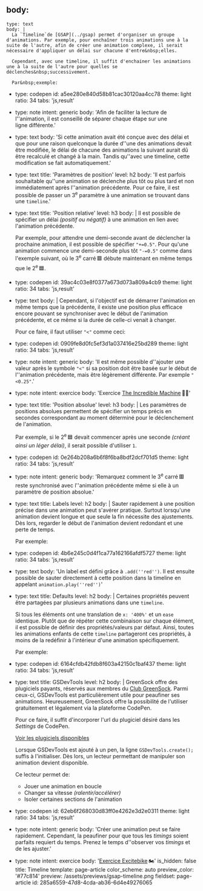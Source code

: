 body:
  -
    type: text
    body: |
      La `Timeline`de [GSAP](../gsap) permet d'organiser un groupe d'animations. Par exemple, pour enchaîner trois animations une à la suite de l'autre, afin de créer une animation complexe, il serait nécessaire d'appliquer un délai sur chacune d'entre&nbsp;elles. 
      
      Cependant, avec une timeline, il suffit d'enchainer les animations une à la suite de l'autre pour quelles se déclenches&nbsp;successivement.
      
      Par&nbsp;exemple:
  -
    type: codepen
    id: a5ee280e840d58b81cac30120aa4cc78
    theme: light
    ratio: 34
    tabs: 'js,result'
  -
    type: note
    intent: generic
    body: 'Afin de faciliter la lecture de l''animation, il est conseillé de séparer chaque étape sur une ligne&nbsp;différente.'
  -
    type: text
    body: 'Si cette animation avait été conçue avec des délai et que pour une raison quelconque la durée d''une des animations devait être modifiée, le délai de chacune des animations la suivant aurait dû être recalculé et changé à la main. Tandis qu''avec une timeline, cette modification se fait automatiquement.'
  -
    type: text
    title: 'Paramètres de position'
    level: h2
    body: 'Il est parfois souhaitable qu''une animation se déclenche plus tôt ou plus tard et non immédiatement après l''animation précédente. Pour ce faire, il est possible de passer un 3<sup>e</sup> paramètre à une animation se trouvant dans une `timeline`.'
  -
    type: text
    title: 'Position relative'
    level: h3
    body: |
      Il est possible de spécifier un délai _(positif ou négatif)_ à une animation en lien avec l'animation&nbsp;précédente. 
      
      Par exemple, pour attendre une demi-seconde avant de déclencher la prochaine animation, il est possible de spécifier `"+=0.5"`. Pour qu'une animation commence une demi-seconde plus tôt `"-=0.5"` comme dans l'exemple&nbsp;suivant, où le 3<sup>e</sup> carré&thinsp;🟥 débute maintenant en même temps que le 2<sup>e</sup>&thinsp;🟦.
  -
    type: codepen
    id: 39ac4c03e8f0377a673d073a809a4cb9
    theme: light
    ratio: 34
    tabs: 'js,result'
  -
    type: text
    body: |
      Cependant, si l'objectif est de démarrer l'animation en même temps que la précédente, il existe une position plus efficace encore pouvant se synchroniser avec le début de l'animation précédente, et ce même si la durée de celle-ci venait à&nbsp;changer.
      
      Pour ce faire, il faut utiliser `"<"` comme&nbsp;ceci:
  -
    type: codepen
    id: 0909fe8d0fc5ef3d1a037416e25bd289
    theme: light
    ratio: 34
    tabs: 'js,result'
  -
    type: note
    intent: generic
    body: 'Il est même possible d''ajouter une valeur après le symbole `"<"` si sa position doit être basée sur le début de l''animation précédente, mais être légèrement différente. Par exemple&nbsp;`"<0.25"`.'
  -
    type: note
    intent: exercice
    body: 'Exercice [The Incredible&nbsp;Machine](https://smnarnold.com/exercice/gsap/the-incredible-machine)&thinsp;🎳🐁'
  -
    type: text
    title: 'Position absolue'
    level: h3
    body: |
      Les paramètres de positions absolues permettent de spécifier un temps précis en secondes correspondant au moment déterminé pour le déclenchement de&nbsp;l'animation.
      
      Par exemple, si le 2<sup>e</sup>&thinsp;🟦 devait commencer après une seconde _(créant ainsi un léger délai)_, il serait possible d'utiliser&nbsp;`1`.
  -
    type: codepen
    id: 0e264b208a6b6f8f6ba8bdf2dcf701d5
    theme: light
    ratio: 34
    tabs: 'js,result'
  -
    type: note
    intent: generic
    body: 'Remarquez comment le 3<sup>e</sup> carré&thinsp;🟥 reste synchronisé avec l''animation précédente même si elle à un paramètre de position&nbsp;absolue.'
  -
    type: text
    title: Labels
    level: h2
    body: |
      Sauter rapidement à une position précise dans une animation peut s'avérer pratique. Surtout lorsqu'une animation devient longue et que seule la fin nécessite des ajustements. Dès lors, regarder le début de l'animation devient redondant et une perte de&nbsp;temps.
      
      Par exemple:
  -
    type: codepen
    id: 4b6e245c0d4f1ca77a162166afdf5727
    theme: light
    ratio: 34
    tabs: 'js,result'
  -
    type: text
    body: 'Un label est défini grâce à `.add(''red'')`. Il est ensuite possible de sauter directement à cette position dans la timeline en appelant `animation.play(''red'')`'
  -
    type: text
    title: Defaults
    level: h2
    body: |
      Certaines propriétés peuvent être partagées par plusieurs animations dans une&nbsp;`timeline`.
      
      Si tous les éléments ont une translation de `x: '400%'` et un `ease` identique. Plutôt que de répéter cette combinaison sur chaque élément, il est possible de définir des propriétés/valeurs par défaut. Ainsi, toutes les animations enfants de cette `timeline` partageront ces propriétés, à moins de la redéfinir à l'intérieur d'une animation&nbsp;spécifiquement. 
      
      Par&nbsp;exemple:
  -
    type: codepen
    id: 6164cfdb42fdb8f603a42150c1baf437
    theme: light
    ratio: 34
    tabs: 'js,result'
  -
    type: text
    title: GSDevTools
    level: h2
    body: |
      GreenSock offre des plugiciels payants, réservés aux membres du [Club GreenSock](https://greensock.com/club/). Parmi ceux-ci, GSDevTools est particulièrement utile pour peaufiner ses animations. Heureusement, GreenSock offre la possibilité de l'utiliser gratuitement et légalement via la plateforme&nbsp;CodePen.
      
      Pour ce faire, il suffit d'incorporer l'url du plugiciel désiré dans les _Settings_ de&nbsp;CodePen.
      
      [Voir les plugiciels&nbsp;disponibles](https://codepen.io/GreenSock/full/23d3979528b262cb07da37f6a7c7dd76)
      
      Lorsque GSDevTools est ajouté à un pen, la ligne `GSDevTools.create();` suffis à l'initialiser. Dès lors, un lecteur permettant de manipuler son animation devient&nbsp;disponible.
      
      Ce lecteur permet de:
      
      - Jouer une animation en&nbsp;boucle
      - Changer sa vitesse _(ralentir/accélérer)_
      - Isoler certaines sections de&nbsp;l'animation
  -
    type: codepen
    id: 62eb6f268030d83ff0e4262e3d2e0311
    theme: light
    ratio: 34
    tabs: 'js,result'
  -
    type: note
    intent: generic
    body: 'Créer une animation peut se faire rapidement. Cependant, la peaufiner pour que tous les _timings_ soient parfaits requiert du temps. Prenez le temps d''observer vos _timings_ et de les&nbsp;ajuster.'
  -
    type: note
    intent: exercice
    body: '[Exercice Excitebike](https://smnarnold.com/exercice/gsap/excitebike)&thinsp;🏍'
is_hidden: false
title: Timeline
template: page-article
color_scheme: auto
preview_color: '#77c814'
preview: /assets/previews/gsap-timeline.png
fieldset: page-article
id: 285a6559-47d8-4cda-ab36-6d4e49276065

